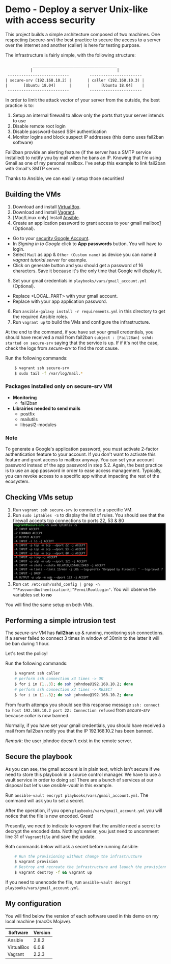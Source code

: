 # Demo - Deploy a server Unix-like with access security

This project builds a simple architecture composed of two machines. One respecting (secure-srv) the best practice to secure the access to a server over the internet and another (caller) is here for testing purpose. 

The infrastructure is fairly simple, with the following structure:

                _____________________________________
               |                                     |
     ---------------------------         -----------------------
    | secure-srv (192.168.10.2) |       | caller (192.168.10.3) |
    |       [Ubuntu 18.04]      |       |     [Ubuntu 18.04]    |
     ---------------------------         -----------------------

In order to limit the attack vector of your server from the outside, the best practice is to:
 1. Setup an internal firewall to allow only the ports that your server intends to use
 2. Disable remote root login
 3. Disable password-based SSH authentication
 4. Monitor logins and block suspect IP addresses (this demo uses fail2ban software)

Fail2ban provide an alerting feature (if the server has a SMTP service installed) to notify you by mail when he bans an IP.
Knowing that I'm using Gmail as one of my personal mailbox. I've setup this example to link fail2ban with Gmail's SMTP server.

Thanks to Ansible, we can easilly setup those securities!

## Building the VMs

1. Download and install [VirtualBox](https://www.virtualbox.org/wiki/Downloads).
2. Download and install [Vagrant](http://www.vagrantup.com/downloads.html).
3. [Mac/Linux only] Install [Ansible](http://docs.ansible.com/intro_installation.html).
4. Create an application password to grant access to your gmail mailbox[<sp>1</sp>](#note) (Optional).
  * Go to your [security Google Account](https://myaccount.google.com/security?hl=en).
  * In *Signing in to Google* click to **App passwords** button. You will have to login.
  * Select `Mail` as app & `Other (Custom name)` as device you can name it *vagrant tutorial server* for example.
  * Click on generate button and you should get a password of 16 characters. Save it because it's the only time that Google will display it.
5. Set your gmail credentials in `playbooks/vars/gmail_account.yml` (Optional).
  * Replace <LOCAL_PART> with your gmail account.
  * Replace <PASSWORD> with your app application password.
6. Run `ansible-galaxy install -r requirements.yml` in this directory to get the required Ansible roles.
7. Run `vagrant up` to build the VMs and configure the infrastructure.

At the end to the command, if you have set your gmail credentials, you should have received a mail from fail2ban `subject : [Fail2Ban] sshd: started on secure-srv` saying that the service is up.
If if it's not the case, check the logs from *secure-srv* to find the root cause.

Run the following commands:
```sh
    $ vagrant ssh secure-srv
    $ sudo tail -f /var/log/mail.*
```

### Packages installed only on secure-srv VM

* **Monitoring**
  * fail2ban
* **Librairies needed to send mails**
  * postfix  
  * mailutils
  * libsasl2-modules

### Note

To generate a Google's application password, you must activate 2-factor authentication feature to your account. If you don't want to activate this feature and grant access to mailbox anyway. You can set your account password instead of the app password in step 5.2.
Again, the best practice is to use an app password in order to ease access management. Typically, you can revoke access to a specific app without impacting the rest of the ecosystem.

## Checking VMs setup

  1. Run `vagrant ssh secure-srv` to connect to a specific VM.
  2. Run `sudo iptables -S` to display the list of rules. You should see that the firewall accepts tcp connections to ports 22, 53 & 80
![Screenshot](./screenshot_iptables.png)
  3. Run `cat /etc/ssh/sshd_config | grep -n "^PasswordAuthentication\|^PermitRootLogin"`. You will observe the variables set to **no**

You will find the same setup on both VMs.

## Performing a simple intrusion test

The *secure-srv* VM has **fail2ban** up & running, monitoring ssh connections.
If a server failed to connect 3 times in window of 30min to the latter it will be ban during 1 hour.

Let's test the policy!

Run the following commands:
```sh
    $ vagrant ssh caller
    # perform ssh connection x3 times -> OK
    $ for i in {1..3}; do ssh johndoe@192.168.10.2; done
    # perform ssh connection x3 times -> REJECT
    $ for i in {1..3}; do ssh johndoe@192.168.10.2; done
```

From fourth attemps you should see this response message `ssh: connect to host 192.168.10.2 port 22: Connection refused` from *secure-srv* because *caller* is now banned.

Normally, if you have set your gmail credentials, you should have received a mail from fail2ban notify you that the IP 192.168.10.2 has been banned.

_Remark_: the user johndoe doesn't exist in the remote server.

## Secure the playbook

As you can see, the gmail account is in plain text, which isn't secure if we need to store this playbook in a source control manager. We have to use a vault service in order to doing so! There are a bunch of services at our disposal but let's use *ansible-vault* in this example.

Run `ansible-vault encrypt playbooks/vars/gmail_account.yml`. The command will ask you to set a secret.

After the operation, if you open `playbooks/vars/gmail_account.yml` you will notice that the file is now encoded. Great!

Presently, we need to indicate to *vagrant* that the ansible need a secret to decrypt the encoded data. Nothing's easier, you just need to uncomment line 31 of `Vagrantfile` and save the update.

Both commands below will ask a secret before running Ansible:
```sh
    # Run the provisioning without change the infrastructure
    $ vagrant provision
    # Destroy and recreate the infrastructure and launch the provisionning
    $ vagrant destroy -f && vagrant up
```

If you need to unencode the file, run `ansible-vault decrypt playbooks/vars/gmail_account.yml`.

## My configuration

You will find below the version of each software used in this demo on my local machine (macOs Mojave).

Software| Version
------------ | -------------
Ansible | 2.8.2
VirtualBox | 6.0.8
Vagrant | 2.2.3
